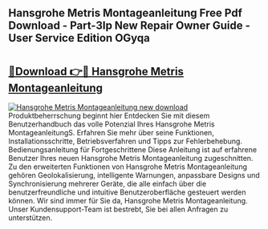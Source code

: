 ## Hansgrohe Metris Montageanleitung Free Pdf Download - Part-3Ip New Repair Owner Guide - User Service Edition OGyqa

# <h2><a href="http://df7cccb.blite.top/?on=Hansgrohe+Metris+Montageanleitung">🔗Download 👉🔴 Hansgrohe Metris Montageanleitung</a></h2>

[![Hansgrohe Metris Montageanleitung new download](https://i.imgur.com/lujVjoI.png)](http://df7cccb.blite.top/?on=Hansgrohe+Metris+Montageanleitung)
Produktbeherrschung beginnt hier Entdecken Sie mit diesem Benutzerhandbuch das volle Potenzial Ihres Hansgrohe Metris MontageanleitungS. Erfahren Sie mehr über seine Funktionen, Installationsschritte, Betriebsverfahren und Tipps zur Fehlerbehebung. Bedienungsanleitung für Fortgeschrittene Diese Anleitung ist auf erfahrene Benutzer Ihres neuen Hansgrohe Metris Montageanleitung zugeschnitten. Zu den erweiterten Funktionen von Hansgrohe Metris Montageanleitung gehören Geolokalisierung, intelligente Warnungen, anpassbare Designs und Synchronisierung mehrerer Geräte, die alle einfach über die benutzerfreundliche und intuitive Benutzeroberfläche gesteuert werden können. Wir sind immer für Sie da, Hansgrohe Metris Montageanleitung. Unser Kundensupport-Team ist bestrebt, Sie bei allen Anfragen zu unterstützen.
